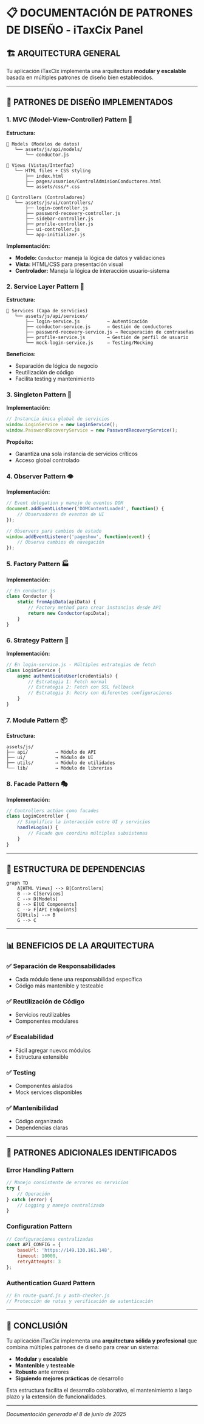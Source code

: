 # 📋 DOCUMENTACIÓN DE PATRONES DE DISEÑO - iTaxCix Panel

## 🏗️ ARQUITECTURA GENERAL

Tu aplicación iTaxCix implementa una arquitectura **modular y escalable** basada en múltiples patrones de diseño bien establecidos.

---

## 📐 PATRONES DE DISEÑO IMPLEMENTADOS

### 1. **MVC (Model-View-Controller) Pattern** 🎯

**Estructura:**
```
📁 Models (Modelos de datos)
   └── assets/js/api/models/
       └── conductor.js

📁 Views (Vistas/Interfaz)
   └── HTML files + CSS styling
       ├── index.html
       ├── pages/usuarios/ControlAdmisionConductores.html
       └── assets/css/*.css

📁 Controllers (Controladores)
   └── assets/js/ui/controllers/
       ├── login-controller.js
       ├── password-recovery-controller.js
       ├── sidebar-controller.js
       ├── profile-controller.js
       ├── ui-controller.js
       └── app-initializer.js
```

**Implementación:**
- **Modelo:** `Conductor` maneja la lógica de datos y validaciones
- **Vista:** HTML/CSS para presentación visual
- **Controlador:** Maneja la lógica de interacción usuario-sistema

### 2. **Service Layer Pattern** 🔧

**Estructura:**
```
📁 Services (Capa de servicios)
   └── assets/js/api/services/
       ├── login-service.js          → Autenticación
       ├── conductor-service.js      → Gestión de conductores
       ├── password-recovery-service.js → Recuperación de contraseñas
       ├── profile-service.js        → Gestión de perfil de usuario
       └── mock-login-service.js     → Testing/Mocking
```

**Beneficios:**
- Separación de lógica de negocio
- Reutilización de código
- Facilita testing y mantenimiento

### 3. **Singleton Pattern** 🎯

**Implementación:**
```javascript
// Instancia única global de servicios
window.LoginService = new LoginService();
window.PasswordRecoveryService = new PasswordRecoveryService();
```

**Propósito:**
- Garantiza una sola instancia de servicios críticos
- Acceso global controlado

### 4. **Observer Pattern** 👁️

**Implementación:**
```javascript
// Event delegation y manejo de eventos DOM
document.addEventListener('DOMContentLoaded', function() {
    // Observadores de eventos de UI
});

// Observers para cambios de estado
window.addEventListener('pageshow', function(event) {
    // Observa cambios de navegación
});
```

### 5. **Factory Pattern** 🏭

**Implementación:**
```javascript
// En conductor.js
class Conductor {
    static fromApiData(apiData) {
        // Factory method para crear instancias desde API
        return new Conductor(apiData);
    }
}
```

### 6. **Strategy Pattern** 🎲

**Implementación:**
```javascript
// En login-service.js - Múltiples estrategias de fetch
class LoginService {
    async authenticateUser(credentials) {
        // Estrategia 1: Fetch normal
        // Estrategia 2: Fetch con SSL fallback
        // Estrategia 3: Retry con diferentes configuraciones
    }
}
```

### 7. **Module Pattern** 📦

**Estructura:**
```
assets/js/
├── api/          → Módulo de API
├── ui/           → Módulo de UI
├── utils/        → Módulo de utilidades
└── lib/          → Módulo de librerías
```

### 8. **Facade Pattern** 🎭

**Implementación:**
```javascript
// Controllers actúan como facades
class LoginController {
    // Simplifica la interacción entre UI y servicios
    handleLogin() {
        // Facade que coordina múltiples subsistemas
    }
}
```

---

## 🔗 ESTRUCTURA DE DEPENDENCIAS

```mermaid
graph TD
    A[HTML Views] --> B[Controllers]
    B --> C[Services]
    C --> D[Models]
    B --> E[UI Components]
    C --> F[API Endpoints]
    G[Utils] --> B
    G --> C
```

---

## 📊 BENEFICIOS DE LA ARQUITECTURA

### ✅ **Separación de Responsabilidades**
- Cada módulo tiene una responsabilidad específica
- Código más mantenible y testeable

### ✅ **Reutilización de Código**
- Servicios reutilizables
- Componentes modulares

### ✅ **Escalabilidad**
- Fácil agregar nuevos módulos
- Estructura extensible

### ✅ **Testing**
- Componentes aislados
- Mock services disponibles

### ✅ **Mantenibilidad**
- Código organizado
- Dependencias claras

---

## 🚀 PATRONES ADICIONALES IDENTIFICADOS

### **Error Handling Pattern**
```javascript
// Manejo consistente de errores en servicios
try {
    // Operación
} catch (error) {
    // Logging y manejo centralizado
}
```

### **Configuration Pattern**
```javascript
// Configuraciones centralizadas
const API_CONFIG = {
    baseUrl: 'https://149.130.161.148',
    timeout: 10000,
    retryAttempts: 3
};
```

### **Authentication Guard Pattern**
```javascript
// En route-guard.js y auth-checker.js
// Protección de rutas y verificación de autenticación
```

---

## 📝 CONCLUSIÓN

Tu aplicación iTaxCix implementa una **arquitectura sólida y profesional** que combina múltiples patrones de diseño para crear un sistema:

- **Modular** y **escalable**
- **Mantenible** y **testeable**  
- **Robusto** ante errores
- **Siguiendo mejores prácticas** de desarrollo

Esta estructura facilita el desarrollo colaborativo, el mantenimiento a largo plazo y la extensión de funcionalidades.

---

*Documentación generada el 8 de junio de 2025*
